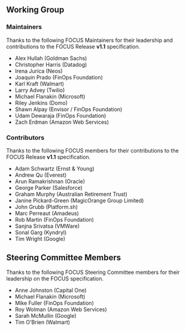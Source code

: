 ## Working Group

### Maintainers

Thanks to the following FOCUS Maintainers for their leadership and contributions to the FOCUS Release **v1.1** specification.

* Alex Hullah (Goldman Sachs)
* Christopher Harris (Datadog)
* Irena Jurica (Neos)
* Joaquin Prado (FinOps Foundation)
* Karl Kraft (Walmart)
* Larry Advey (Twilio)
* Michael Flanakin (Microsoft)
* Riley Jenkins (Domo)
* Shawn Alpay (Envisor / FinOps Foundation)
* Udam Dewaraja (FinOps Foundation)
* Zach Erdman (Amazon Web Services)

### Contributors

Thanks to the following FOCUS members for their contributions to the FOCUS Release **v1.1** specification.

* Adam Schwartz (Ernst & Young)
* Andrew Qu (Everest)
* Arun Ramakrishnan (Oracle)
* George Parker (Salesforce)
* Graham Murphy (Australian Retirement Trust)
* Janine Pickard-Green (MagicOrange Group Limited)
* John Grubb (Platform.sh)
* Marc Perreaut (Amadeus)
* Rob Martin (FinOps Foundation)
* Sanjna Srivatsa (VMWare)
* Sonal Garg (Kyndryl)
* Tim Wright (Google)

## Steering Committee Members

Thanks to the following FOCUS Steering Committee members for their leadership on the FOCUS specification.

* Anne Johnston (Capital One)
* Michael Flanakin (Microsoft)
* Mike Fuller (FinOps Foundation)
* Roy Wolman (Amazon Web Services)
* Sarah McMullin (Google)
* Tim O'Brien (Walmart)
